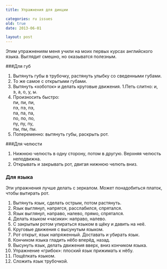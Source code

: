 ```yaml
---
title: Упражнения для дикции

categories: ru issues
old: true
date: 2013-06-01

layout: post
---
```


Этим упражнениям меня учили на моих первых курсах английского языка. Выглядит
смешно, но оказыватся полезным.<excerpt/>

###Для губ

1. Вытянуть губы в трубочку, растянуть улыбку со сведенными губами.
1. То же самое с открытыми губами.
1. Вытянуть «хоботок» и делать круговые движения.
   1.Петь слитно: и, э, а, о, у, ы.
1. Произносить быстро:<br/>
   пи, пи, пи,<br/>
   пэ, пэ, пэ,<br/>
   па, па, па,<br/>
   по, по, по,<br/>
   пу, пу, пу,<br/>
   пы, пы, пы.
1. Попеременно: вытянуть губы, раскрыть рот.

###Для челюсти

1. Нижнюю челюсть в одну сторону, потом в другую. Верхняя челюсть неподвижна.
1. Открывать и закрывать рот, двигая нижнюю челють вниз.

### Для языка

Эти упражнения лучше делать с зеркалом. Может понадобиться платок, чтобы
вытирать рот.

1.  Вытянуть язык, сделать острым, потом растянуть.
1.  Язык выглянул, напрягся, расслабился, спрятался.
1.  Язык выглянул, направо, налево, прямо, спрятался.
1.  Делать языком «часики»: направо, налево.
1.  С закрытым ротом упираться языком в щёку и давить на неё.
1.  Круговые движения с высунутым языком.
1.  Рот открыт, язык напряженный. Доставать и убирать язык.
1.  Кончиком языка гладить нёбо вперёд, назад.
1.  Высунуть язык, делать движения вверх, вниз кончиком языка.
1.  Упражнение «грибок»: плоский язык прижимать к нёбу.
1.  Пощёлкать языком.
1.  Сложить язык трубочкой.
